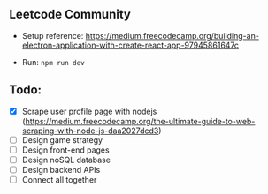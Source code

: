 ## Leetcode Community

- Setup reference: https://medium.freecodecamp.org/building-an-electron-application-with-create-react-app-97945861647c

- Run: `npm run dev`

## Todo:

- [x] Scrape user profile page with nodejs (https://medium.freecodecamp.org/the-ultimate-guide-to-web-scraping-with-node-js-daa2027dcd3)
- [ ] Design game strategy
- [ ] Design front-end pages
- [ ] Design noSQL database
- [ ] Design backend APIs
- [ ] Connect all together
